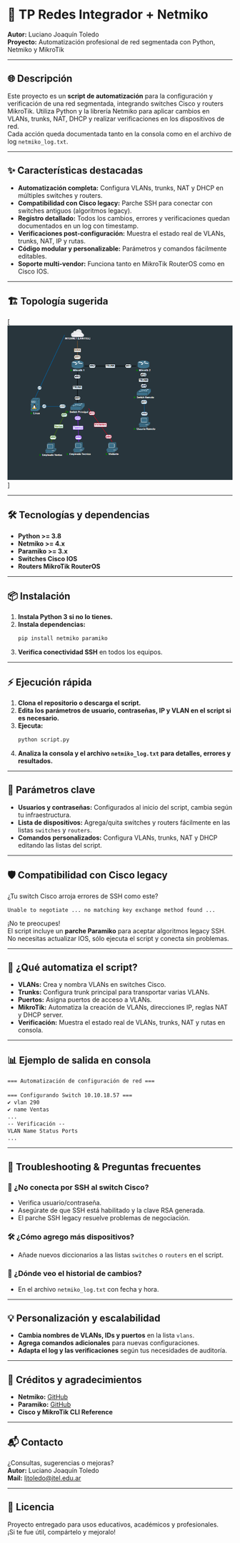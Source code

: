 # 🚀 TP Redes Integrador + Netmiko

**Autor:** Luciano Joaquín Toledo  
**Proyecto:** Automatización profesional de red segmentada con Python, Netmiko y MikroTik

---

## 🌐 Descripción

Este proyecto es un **script de automatización** para la configuración y verificación de una red segmentada, integrando switches Cisco y routers MikroTik. Utiliza Python y la librería Netmiko para aplicar cambios en VLANs, trunks, NAT, DHCP y realizar verificaciones en los dispositivos de red.  
Cada acción queda documentada tanto en la consola como en el archivo de log `netmiko_log.txt`.

---

## ✨ Características destacadas

- **Automatización completa:** Configura VLANs, trunks, NAT y DHCP en múltiples switches y routers.
- **Compatibilidad con Cisco legacy:** Parche SSH para conectar con switches antiguos (algoritmos legacy).
- **Registro detallado:** Todos los cambios, errores y verificaciones quedan documentados en un log con timestamp.
- **Verificaciones post-configuración:** Muestra el estado real de VLANs, trunks, NAT, IP y rutas.
- **Código modular y personalizable:** Parámetros y comandos fácilmente editables.
- **Soporte multi-vendor:** Funciona tanto en MikroTik RouterOS como en Cisco IOS.

---

## 🏗️ Topología sugerida

[![Inter VLAN](topologia.png)]

---

## 🛠️ Tecnologías y dependencias

- **Python >= 3.8**
- **Netmiko >= 4.x**
- **Paramiko >= 3.x**
- **Switches Cisco IOS**
- **Routers MikroTik RouterOS**

---

## 📦 Instalación

1. **Instala Python 3 si no lo tienes.**
2. **Instala dependencias:**
   ```sh
   pip install netmiko paramiko
   ```
3. **Verifica conectividad SSH** en todos los equipos.

---

## ⚡ Ejecución rápida

1. **Clona el repositorio o descarga el script.**
2. **Edita los parámetros de usuario, contraseñas, IP y VLAN en el script si es necesario.**
3. **Ejecuta:**
   ```sh
   python script.py
   ```
4. **Analiza la consola y el archivo `netmiko_log.txt` para detalles, errores y resultados.**

---

## 🔧 Parámetros clave

- **Usuarios y contraseñas:** Configurados al inicio del script, cambia según tu infraestructura.
- **Lista de dispositivos:** Agrega/quita switches y routers fácilmente en las listas `switches` y `routers`.
- **Comandos personalizados:** Configura VLANs, trunks, NAT y DHCP editando las listas del script.

---

## 🛡️ Compatibilidad con Cisco legacy

¿Tu switch Cisco arroja errores de SSH como este?

```
Unable to negotiate ... no matching key exchange method found ...
```

¡No te preocupes!  
El script incluye un **parche Paramiko** para aceptar algoritmos legacy SSH.  
No necesitas actualizar IOS, sólo ejecuta el script y conecta sin problemas.

---

## 📝 ¿Qué automatiza el script?

- **VLANs:** Crea y nombra VLANs en switches Cisco.
- **Trunks:** Configura trunk principal para transportar varias VLANs.
- **Puertos:** Asigna puertos de acceso a VLANs.
- **MikroTik:** Automatiza la creación de VLANs, direcciones IP, reglas NAT y DHCP server.
- **Verificación:** Muestra el estado real de VLANs, trunks, NAT y rutas en consola.

---

## 📊 Ejemplo de salida en consola

```
=== Automatización de configuración de red ===

=== Configurando Switch 10.10.18.57 ===
✔ vlan 290
✔ name Ventas
...
-- Verificación --
VLAN Name Status Ports
...
```

---

## 🔎 Troubleshooting & Preguntas frecuentes

### 🔄 ¿No conecta por SSH al switch Cisco?
- Verifica usuario/contraseña.
- Asegúrate de que SSH está habilitado y la clave RSA generada.
- El parche SSH legacy resuelve problemas de negociación.

### 🛠️ ¿Cómo agrego más dispositivos?
- Añade nuevos diccionarios a las listas `switches` o `routers` en el script.

### 📝 ¿Dónde veo el historial de cambios?
- En el archivo `netmiko_log.txt` con fecha y hora.

---

## 💡 Personalización y escalabilidad

- **Cambia nombres de VLANs, IDs y puertos** en la lista `vlans`.
- **Agrega comandos adicionales** para nuevas configuraciones.
- **Adapta el log y las verificaciones** según tus necesidades de auditoría.

---

## 🏅 Créditos y agradecimientos

- **Netmiko:** [GitHub](https://github.com/ktbyers/netmiko)
- **Paramiko:** [GitHub](https://github.com/paramiko/paramiko)
- **Cisco y MikroTik CLI Reference**

---

## 📬 Contacto

¿Consultas, sugerencias o mejoras?  
**Autor:** Luciano Joaquín Toledo  
**Mail:** [ljtoledo@itel.edu.ar](mailto:ljtoledo@itel.edu.ar)

---

## 📝 Licencia

Proyecto entregado para usos educativos, académicos y profesionales.  
¡Si te fue útil, compártelo y mejoralo!
